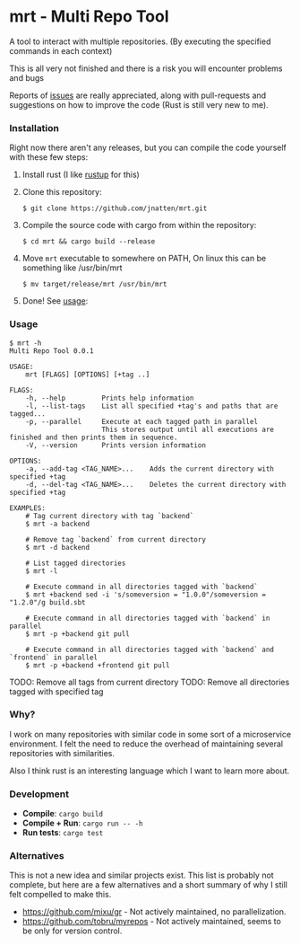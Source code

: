 # mrt - Multi Repo Tool

A tool to interact with multiple repositories.
(By executing the specified commands in each context)

This is all very not finished and there is a risk you will encounter problems and bugs 

Reports of [issues](https://github.com/jnatten/mrt/issues/new) are really appreciated, along with pull-requests and suggestions on how to improve the code (Rust is still very new to me).

### Installation

Right now there aren't any releases, but you can compile the code yourself with these few steps:

1. Install rust (I like [rustup](https://www.rust-lang.org/tools/install) for this)
2. Clone this repository:

    `$ git clone https://github.com/jnatten/mrt.git`
3. Compile the source code with cargo from within the repository:

    `$ cd mrt && cargo build --release`
4. Move `mrt` executable to somewhere on PATH, On linux this can be something like /usr/bin/mrt

    `$ mv target/release/mrt /usr/bin/mrt`
    
5. Done! See [usage](#usage):

### Usage
```
$ mrt -h
Multi Repo Tool 0.0.1

USAGE:
    mrt [FLAGS] [OPTIONS] [+tag ..]

FLAGS:
    -h, --help         Prints help information
    -l, --list-tags    List all specified +tag's and paths that are tagged...
    -p, --parallel     Execute at each tagged path in parallel
                       This stores output until all executions are finished and then prints them in sequence.
    -V, --version      Prints version information

OPTIONS:
    -a, --add-tag <TAG_NAME>...    Adds the current directory with specified +tag
    -d, --del-tag <TAG_NAME>...    Deletes the current directory with specified +tag

EXAMPLES:
    # Tag current directory with tag `backend`
    $ mrt -a backend

    # Remove tag `backend` from current directory
    $ mrt -d backend

    # List tagged directories
    $ mrt -l

    # Execute command in all directories tagged with `backend`
    $ mrt +backend sed -i 's/someversion = "1.0.0"/someversion = "1.2.0"/g build.sbt

    # Execute command in all directories tagged with `backend` in parallel
    $ mrt -p +backend git pull

    # Execute command in all directories tagged with `backend` and `frontend` in parallel
    $ mrt -p +backend +frontend git pull
```

TODO: Remove all tags from current directory
TODO: Remove all directories tagged with specified tag

### Why?

I work on many repositories with similar code in some sort of a microservice environment. 
I felt the need to reduce the overhead of maintaining several repositories with similarities.

Also I think rust is an interesting language which I want to learn more about.

### Development

- **Compile**: `cargo build` 
- **Compile + Run**: `cargo run -- -h` 
- **Run tests**: `cargo test`

### Alternatives

This is not a new idea and similar projects exist.
This list is probably not complete, but here are a few alternatives and a short summary of why I still felt compelled to make this.

- https://github.com/mixu/gr - Not actively maintained, no parallelization.
- https://github.com/tobru/myrepos - Not actively maintained, seems to be only for version control.

